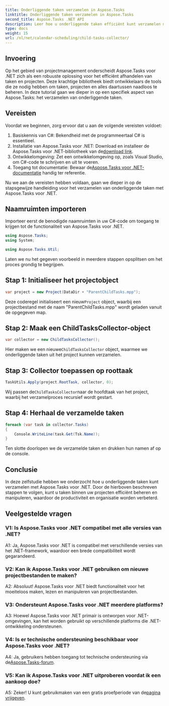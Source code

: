 ```yaml
---
title: Onderliggende taken verzamelen in Aspose.Tasks
linktitle: Onderliggende taken verzamelen in Aspose.Tasks
second_title: Aspose.Tasks .NET API
description: Leer hoe u onderliggende taken efficiënt kunt verzamelen met Aspose.Tasks voor .NET. Verbeter het projectmanagement in uw .NET-applicaties.
type: docs
weight: 15
url: /nl/net/calendar-scheduling/child-tasks-collector/
---
```

## Invoering

Op het gebied van projectmanagement onderscheidt Aspose.Tasks voor .NET zich als een robuuste oplossing voor het efficiënt afhandelen van taken en projecten. Deze krachtige bibliotheek biedt ontwikkelaars de tools die ze nodig hebben om taken, projecten en alles daartussen naadloos te beheren. In deze tutorial gaan we dieper in op een specifiek aspect van Aspose.Tasks: het verzamelen van onderliggende taken.

## Vereisten

Voordat we beginnen, zorg ervoor dat u aan de volgende vereisten voldoet:

1. Basiskennis van C#: Bekendheid met de programmeertaal C# is essentieel.
2.  Installatie van Aspose.Tasks voor .NET: Download en installeer de Aspose.Tasks voor .NET-bibliotheek van de[download link](https://releases.aspose.com/tasks/net/).
3. Ontwikkelomgeving: Zet een ontwikkelomgeving op, zoals Visual Studio, om C#-code te schrijven en uit te voeren.
4.  Toegang tot documentatie: Bewaar de[Aspose.Tasks voor .NET-documentatie](https://reference.aspose.com/tasks/net/) handig ter referentie.

Nu we aan de vereisten hebben voldaan, gaan we dieper in op de stapsgewijze handleiding voor het verzamelen van onderliggende taken met Aspose.Tasks voor .NET.

## Naamruimten importeren

Importeer eerst de benodigde naamruimten in uw C#-code om toegang te krijgen tot de functionaliteit van Aspose.Tasks voor .NET.

```csharp
using Aspose.Tasks;
using System;

using Aspose.Tasks.Util;

```

Laten we nu het gegeven voorbeeld in meerdere stappen opsplitsen om het proces grondig te begrijpen.

## Stap 1: Initialiseer het projectobject

```csharp
var project = new Project(DataDir + "ParentChildTasks.mpp");
```

 Deze coderegel initialiseert een nieuw`Project` object, waarbij een projectbestand met de naam "ParentChildTasks.mpp" wordt geladen vanuit de opgegeven map.

## Stap 2: Maak een ChildTasksCollector-object

```csharp
var collector = new ChildTasksCollector();
```

 Hier maken we een nieuwe`ChildTasksCollector` object, waarmee we onderliggende taken uit het project kunnen verzamelen.

## Stap 3: Collector toepassen op roottaak

```csharp
TaskUtils.Apply(project.RootTask, collector, 0);
```

 Wij passen de`ChildTasksCollector`naar de hoofdtaak van het project, waarbij het verzamelproces recursief wordt gestart.

## Stap 4: Herhaal de verzamelde taken

```csharp
foreach (var task in collector.Tasks)
{
    Console.WriteLine(task.Get(Tsk.Name));
}
```

Ten slotte doorlopen we de verzamelde taken en drukken hun namen af op de console.

## Conclusie

In deze zelfstudie hebben we onderzocht hoe u onderliggende taken kunt verzamelen met Aspose.Tasks voor .NET. Door de hierboven beschreven stappen te volgen, kunt u taken binnen uw projecten efficiënt beheren en manipuleren, waardoor de productiviteit en organisatie worden verbeterd.

## Veelgestelde vragen

### V1: Is Aspose.Tasks voor .NET compatibel met alle versies van .NET?

A1: Ja, Aspose.Tasks voor .NET is compatibel met verschillende versies van het .NET-framework, waardoor een brede compatibiliteit wordt gegarandeerd.

### V2: Kan ik Aspose.Tasks voor .NET gebruiken om nieuwe projectbestanden te maken?

A2: Absoluut! Aspose.Tasks voor .NET biedt functionaliteit voor het moeiteloos maken, lezen en manipuleren van projectbestanden.

### V3: Ondersteunt Aspose.Tasks voor .NET meerdere platforms?

A3: Hoewel Aspose.Tasks voor .NET primair is ontworpen voor .NET-omgevingen, kan het worden gebruikt op verschillende platforms die .NET-ontwikkeling ondersteunen.

### V4: Is er technische ondersteuning beschikbaar voor Aspose.Tasks voor .NET?

 A4: Ja, gebruikers hebben toegang tot technische ondersteuning via de[Aspose.Tasks-forum](https://forum.aspose.com/c/tasks/15).

### V5: Kan ik Aspose.Tasks voor .NET uitproberen voordat ik een aankoop doe?

 A5: Zeker! U kunt gebruikmaken van een gratis proefperiode van de[pagina vrijgeven](https://releases.aspose.com/).